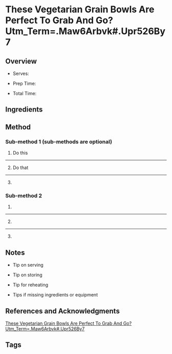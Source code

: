 # These Vegetarian Grain Bowls Are Perfect To Grab And Go?Utm_Term=.Maw6Arbvk#.Upr526By7

## Overview

- Serves:

- Prep Time:

- Total Time:

## Ingredients



## Method

### Sub-method 1 (sub-methods are optional)

1. Do this
---
2. Do that
---
3.

### Sub-method 2

1.
---
2.
---
3.

## Notes

- Tip on serving

- Tip on storing

- Tip for reheating

- Tips if missing ingredients or equipment

## References and Acknowledgments

[These Vegetarian Grain Bowls Are Perfect To Grab And Go?Utm_Term=.Maw6Arbvk#.Upr526By7](https://www.buzzfeed.com/mercedessandoval/these-vegetarian-grain-bowls-are-perfect-to-grab-and-go?utm_term=.maw6ARBvk#.upR526bY7)

## Tags


